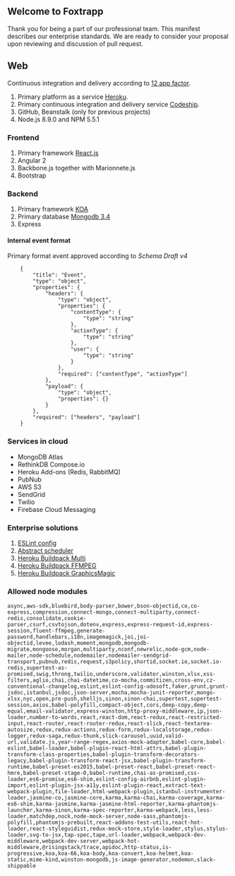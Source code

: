 ## Welcome to Foxtrapp

Thank you for being a part of our professional team. This manifest describes our enterprise standards.
We are ready to consider your proposal upon reviewing and discussion of pull request.

## Web

Continuous integration and delivery according to [12 app factor](https://12factor.net).

1. Primary platform as a service [Heroku](https://heroku.com).
2. Primary continuous integration and delivery service [Codeship](https://codeship.com).
3. GitHub, Beanstalk (only for previous projects)
4. Node.js 8.9.0 and NPM 5.5.1

### Frontend

1. Primary framework [React.js](https://facebook.github.io/react/)
2. Angular 2
3. Backbone.js together with Marionnete.js
4. Bootstrap

### Backend

1. Primary framework [KOA](https://github.com/koajs/koa)
2. Primary database [Mongodb 3.4](https://www.mongodb.com/cloud/atlas)
3. Express

#### Internal event format

Primary format event approved according to *Schema Draft v4*

```
    {
        "title": "Event",
        "type": "object",
        "properties": {
            "headers": {
                "type": "object",
                "properties": {
                    "contentType": {
                        "type": "string"
                    },
                    "actionType": {
                        "type": "string"
                    },
                    "user": {
                        "type": "string"
                    }
                },
                "required": ["contentType", "actionType"]
            },
            "payload": {
                "type": "object",
                "properties": {}
            }
        },
        "required": ["headers", "payload"]
    }
```

### Services in cloud

 - MongoDB Atlas
 - RethinkDB Compose.io
 - Heroku Add-ons (Redis, RabbitMQ)
 - PubNub
 - AWS S3
 - SendGrid
 - Twilio
 - Firebase Cloud Messaging

### Enterprise solutions

 1. [ESLint config](https://github.com/oleksijfomin/eslint-config-udosoft)
 2. [Abstract scheduler](https://github.com/rhinobuccaneers/abstract-scheduler)
 3. [Heroku Buildpack Multi](https://github.com/rhinobuccaneers/heroku-buildpack-multi)
 4. [Heroku Buildpack FFMPEG](https://github.com/rhinobuccaneers/heroku-buildpack-ffmpeg)
 5. [Heroku Buildpack GraphicsMagic](https://github.com/foxtrapplimited/heroku-buildpack-graphicsmagick)

### Allowed node modules
```
async,aws-sdk,bluebird,body-parser,bower,bson-objectid,co,co-express,compression,connect-mongo,connect-multiparty,connect-redis,consolidate,cookie-parser,csurf,csvtojson,dotenv,express,express-request-id,express-session,fluent-ffmpeg,generate-password,handlebars,i18n,imagemagick,joi,joi-objectid,levee,lodash,moment,mongodb,mongodb-migrate,mongoose,morgan,multiparty,nconf,newrelic,node-gcm,node-mailer,node-schedule,nodemailer,nodemailer-sendgrid-transport,pubnub,redis,request,s3policy,shortid,socket.io,socket.io-redis,supertest-as-promised,swig,throng,twilio,underscore,validator,winston,xlsx,xss-filters,aglio,chai,chai-datetime,co-mocha,commitizen,cross-env,cz-conventional-changelog,eslint,eslint-config-udosoft,faker,grunt,grunt-jsdoc,istanbul,jsdoc,json-server,mocha,mocha-junit-reporter,mongo-xlsx,nyc,open,pre-push,shelljs,sinon,sinon-chai,supertest,supertest-session,axios,babel-polyfill,compact-object,cors,deep-copy,deep-equal,email-validator,express-winston,http-proxy-middleware,ip,json-loader,number-to-words,react,react-dom,react-redux,react-restricted-input,react-router,react-router-redux,react-slick,react-textarea-autosize,redux,redux-actions,redux-form,redux-localstorage,redux-logger,redux-saga,redux-thunk,slick-carousel,uuid,valid-url,validate.js,year-range-regex,axios-mock-adapter,babel-core,babel-eslint,babel-loader,babel-plugin-react-html-attrs,babel-plugin-transform-class-properties,babel-plugin-transform-decorators-legacy,babel-plugin-transform-react-jsx,babel-plugin-transform-runtime,babel-preset-es2015,babel-preset-react,babel-preset-react-hmre,babel-preset-stage-0,babel-runtime,chai-as-promised,css-loader,es6-promise,es6-shim,eslint-config-airbnb,eslint-plugin-import,eslint-plugin-jsx-a11y,eslint-plugin-react,extract-text-webpack-plugin,file-loader,html-webpack-plugin,istanbul-instrumenter-loader,jasmine-co,jasmine-core,karma,karma-chai,karma-coverage,karma-es6-shim,karma-jasmine,karma-jasmine-html-reporter,karma-phantomjs-launcher,karma-sinon,karma-spec-reporter,karma-webpack,less,less-loader,matchdep,nock,node-mock-server,node-sass,phantomjs-polyfill,phantomjs-prebuilt,react-addons-test-utils,react-hot-loader,react-styleguidist,redux-mock-store,style-loader,stylus,stylus-loader,svg-to-jsx,tap-spec,tape,url-loader,webpack,webpack-dev-middleware,webpack-dev-server,webpack-hot-middleware,@risingstack/trace,apidoc,http-status,is-progressive,koa,koa-66,koa-body,koa-convert,koa-helmet,koa-static,mime-kind,winston-mongodb,js-image-generator,nodemon,slack-shippable
```
